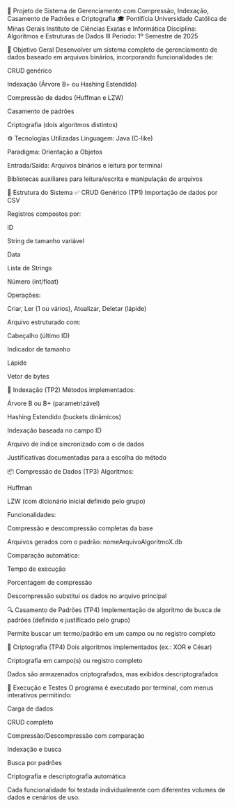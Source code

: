 📁 Projeto de Sistema de Gerenciamento com Compressão, Indexação, Casamento de Padrões e Criptografia
🎓 Pontifícia Universidade Católica de Minas Gerais
Instituto de Ciências Exatas e Informática
Disciplina: Algoritmos e Estruturas de Dados III
Período: 1º Semestre de 2025

📌 Objetivo Geral
Desenvolver um sistema completo de gerenciamento de dados baseado em arquivos binários, incorporando funcionalidades de:

CRUD genérico

Indexação (Árvore B+ ou Hashing Estendido)

Compressão de dados (Huffman e LZW)

Casamento de padrões

Criptografia (dois algoritmos distintos)

⚙️ Tecnologias Utilizadas
Linguagem: Java (C-like)

Paradigma: Orientação a Objetos

Entrada/Saída: Arquivos binários e leitura por terminal

Bibliotecas auxiliares para leitura/escrita e manipulação de arquivos

🧱 Estrutura do Sistema
✅ CRUD Genérico (TP1)
Importação de dados por CSV

Registros compostos por:

ID

String de tamanho variável

Data

Lista de Strings

Número (int/float)

Operações:

Criar, Ler (1 ou vários), Atualizar, Deletar (lápide)

Arquivo estruturado com:

Cabeçalho (último ID)

Indicador de tamanho

Lápide

Vetor de bytes

🌳 Indexação (TP2)
Métodos implementados:

Árvore B ou B+ (parametrizável)

Hashing Estendido (buckets dinâmicos)

Indexação baseada no campo ID

Arquivo de índice sincronizado com o de dados

Justificativas documentadas para a escolha do método

📦 Compressão de Dados (TP3)
Algoritmos:

Huffman

LZW (com dicionário inicial definido pelo grupo)

Funcionalidades:

Compressão e descompressão completas da base

Arquivos gerados com o padrão: nomeArquivoAlgoritmoX.db

Comparação automática:

Tempo de execução

Porcentagem de compressão

Descompressão substitui os dados no arquivo principal

🔍 Casamento de Padrões (TP4)
Implementação de algoritmo de busca de padrões (definido e justificado pelo grupo)

Permite buscar um termo/padrão em um campo ou no registro completo

🔐 Criptografia (TP4)
Dois algoritmos implementados (ex.: XOR e César)

Criptografia em campo(s) ou registro completo

Dados são armazenados criptografados, mas exibidos descriptografados

🧪 Execução e Testes
O programa é executado por terminal, com menus interativos permitindo:

Carga de dados

CRUD completo

Compressão/Descompressão com comparação

Indexação e busca

Busca por padrões

Criptografia e descriptografia automática

Cada funcionalidade foi testada individualmente com diferentes volumes de dados e cenários de uso.
